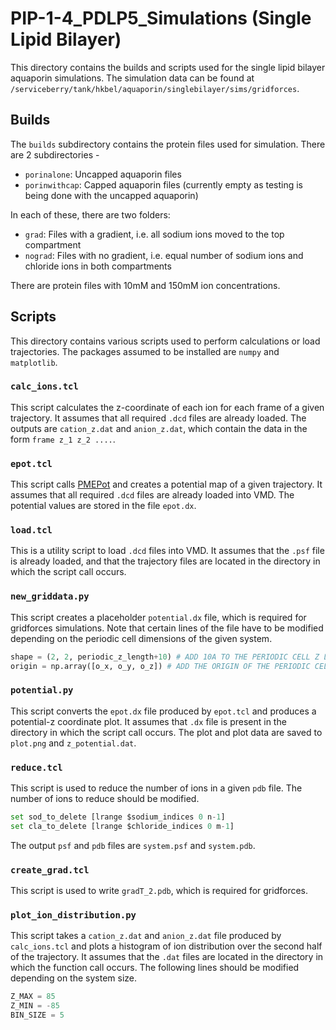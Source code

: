 # PIP-1-4_PDLP5_Simulations (Single Lipid Bilayer)
This directory contains the builds and scripts used for the single lipid bilayer aquaporin simulations. The simulation data can be found at `/serviceberry/tank/hkbel/aquaporin/singlebilayer/sims/gridforces`. 

## Builds 
The `builds` subdirectory contains the protein files used for simulation. There are 2 subdirectories - 
- `porinalone`: Uncapped aquaporin files 
- `porinwithcap`: Capped aquaporin files (currently empty as testing is being done with the uncapped aquaporin)

In each of these, there are two folders: 
- `grad`: Files with a gradient, i.e. all sodium ions moved to the top compartment
- `nograd`: Files with no gradient, i.e. equal number of sodium ions and chloride ions in both compartments

There are protein files with 10mM and 150mM ion concentrations.

## Scripts 
This directory contains various scripts used to perform calculations or load trajectories. The packages assumed to be installed are `numpy` and `matplotlib`.

### `calc_ions.tcl `
This script calculates the z-coordinate of each ion for each frame of a given trajectory. It assumes that all required `.dcd` files are already loaded. The outputs are `cation_z.dat` and `anion_z.dat`, which contain the data in the form `frame z_1 z_2 ....`.

### `epot.tcl` 
This script calls [PMEPot](https://www.ks.uiuc.edu/Research/vmd/plugins/pmepot/) and creates a potential map of a given trajectory. It assumes that all required `.dcd` files are already loaded into VMD. The potential values are stored in the file `epot.dx`. 

### `load.tcl `
This is a utility script to load `.dcd` files into VMD. It assumes that the `.psf` file is already loaded, and that the trajectory files are located in the directory in which the script call occurs.

### `new_griddata.py` 
This script creates a placeholder `potential.dx` file, which is required for gridforces simulations. Note that certain lines of the file have to be modified depending on the periodic cell dimensions of the given system.

```py
shape = (2, 2, periodic_z_length+10) # ADD 10A TO THE PERIODIC CELL Z LENGTH
origin = np.array([o_x, o_y, o_z]) # ADD THE ORIGIN OF THE PERIODIC CELL HERE
```

### `potential.py `
This script converts the `epot.dx` file produced by `epot.tcl` and produces a potential-z coordinate plot. It assumes that `.dx` file is present in the directory in which the script call occurs. The plot and plot data are saved to `plot.png` and `z_potential.dat`. 

### `reduce.tcl`
This script is used to reduce the number of ions in a given `pdb` file. The number of ions to reduce should be modified. 
```py
set sod_to_delete [lrange $sodium_indices 0 n-1]
set cla_to_delete [lrange $chloride_indices 0 m-1]
```
The output `psf` and `pdb` files are `system.psf` and `system.pdb`.

### `create_grad.tcl`
This script is used to write `gradT_2.pdb`, which is required for gridforces. 

### `plot_ion_distribution.py`
This script takes a `cation_z.dat` and `anion_z.dat` file produced by `calc_ions.tcl` and plots a histogram of ion distribution over the second half of the trajectory. It assumes that the `.dat` files are located in the directory in which the function call occurs. The following lines should be modified depending on the system size. 
```py
Z_MAX = 85 
Z_MIN = -85 
BIN_SIZE = 5
```